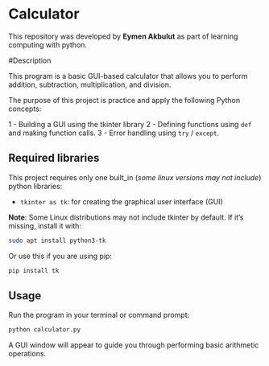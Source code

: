 # Calculator

This repository was developed by **Eymen Akbulut** as part of learning computing with python.

#Description

This program is a basic GUI-based calculator that allows you to perform addition, subtraction, multiplication, and division.

The purpose of this project is practice and apply the following Python concepts:

1 - Building a GUI using the tkinter library
2 - Defining functions using `def` and making function calls.
3 - Error handling using `try` / `except`.

## Required libraries

This project requires only one built_in (*some linux versions may not include*) python libraries:

- `tkinter as tk`: for creating the graphical user interface (GUI)

**Note**: Some Linux distributions may not include tkinter by default. If it’s missing, install it with:
```bash
sudo apt install python3-tk
```
Or use this if you are using pip:
```bash
pip install tk
```

## Usage

Run the program in your terminal or command prompt:  
```bash
python calculator.py
```
A GUI window will appear to guide you through performing basic arithmetic operations.
